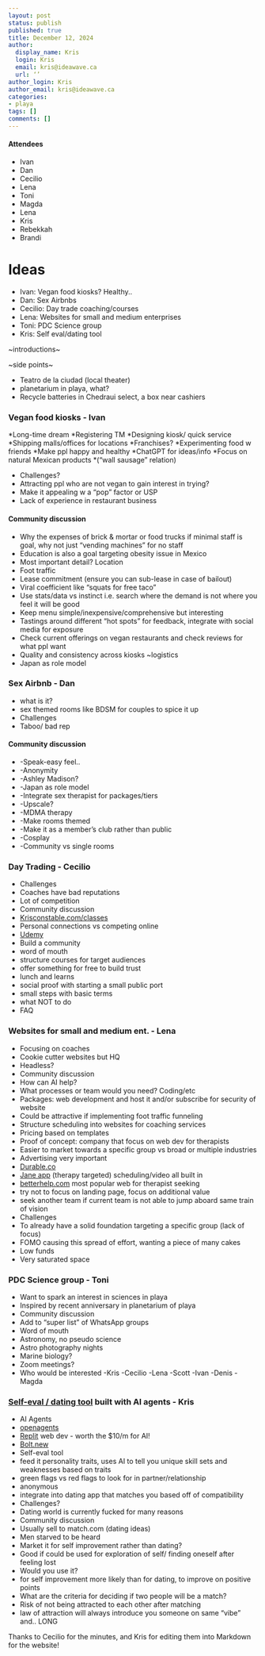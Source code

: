 ```yaml
---
layout: post
status: publish
published: true
title: December 12, 2024
author:
  display_name: Kris
  login: Kris
  email: kris@ideawave.ca
  url: ‘’
author_login: Kris
author_email: kris@ideawave.ca
categories:
- playa
tags: []
comments: []
---
```


#### Attendees

* Ivan
* Dan
* Cecilio
* Lena
* Toni
* Magda
* Lena
* Kris
* Rebekkah
* Brandi

# Ideas

* Ivan: Vegan food kiosks? Healthy..
* Dan: Sex Airbnbs
* Cecilio: Day trade coaching/courses
* Lena: Websites for small and medium enterprises
* Toni: PDC Science group
* Kris: Self eval/dating tool

~introductions~

~side points~
* Teatro de la ciudad (local theater)
* planetarium in playa, what?
* Recycle batteries in Chedraui select, a box near cashiers

### Vegan food kiosks - Ivan
*Long-time dream
*Registering TM
*Designing kiosk/ quick service
*Shipping malls/offices for locations
*Franchises?
*Experimenting food w friends
*Make ppl happy and healthy
*ChatGPT for ideas/info
*Focus on natural Mexican products
*(“wall sausage” relation)
* Challenges?
* Attracting ppl who are not vegan to gain interest in trying?
* Make it appealing w a “pop” factor or USP
* Lack of experience in restaurant business

#### Community discussion
* Why the expenses of brick & mortar or food trucks if minimal staff is goal, why not just “vending
machines” for no staff
* Education is also a goal targeting obesity issue in Mexico
* Most important detail? Location
* Foot traffic
* Lease commitment (ensure you can sub-lease in case of bailout)
* Viral coefficient like “squats for free taco”
* Use stats/data vs instinct i.e. search where the demand is not where you feel it will be good
*  Keep menu simple/inexpensive/comprehensive but interesting
* Tastings around different “hot spots” for feedback, integrate with social media for exposure
* Check current offerings on vegan restaurants and check reviews for what ppl want
* Quality and consistency across kiosks ~logistics
* Japan as role model

### Sex Airbnb - Dan
* what is it?
* sex themed rooms like BDSM for couples to spice it up
* Challenges
* Taboo/ bad rep

#### Community discussion
* -Speak-easy feel..
* -Anonymity
* -Ashley Madison?
* -Japan as role model
* -Integrate sex therapist for packages/tiers
* -Upscale?
* -MDMA therapy
* -Make rooms themed
* -Make it as a member’s club rather than public
* -Cosplay
* -Community vs single rooms

### Day Trading - Cecilio
* Challenges
* Coaches have bad reputations
* Lot of competition
* Community discussion
* [Krisconstable.com/classes](https://krisconstable.com/classes)
* Personal connections vs competing online
* [Udemy](https://Udemy.com)
* Build a community
* word of mouth
* structure courses for target audiences
* offer something for free to build trust
* lunch and learns
* social proof with starting a small public port
* small steps with basic terms
* what NOT to do
* FAQ

### Websites for small and medium ent. - Lena
* Focusing on coaches
* Cookie cutter websites but HQ
* Headless?
* Community discussion
* How can AI help?
* What processes or team would you need? Coding/etc
* Packages: web development and host it and/or subscribe for security of website
* Could be attractive if implementing foot traffic funneling
* Structure scheduling into websites for coaching services
* Pricing based on templates
* Proof of concept: company that focus on web dev for therapists
* Easier to market towards a specific group vs broad or multiple industries
* Advertising very important
* [Durable.co](https://durable.co)
* [Jane app](https://jane.app/) (therapy targeted) scheduling/video all built in
* [betterhelp.com](https://betterhelp.com) most popular web for therapist seeking
* try not to focus on landing page, focus on additional value
* seek another team if current team is not able to jump aboard same train of vision
* Challenges
* To already have a solid foundation targeting a specific group (lack of focus)
* FOMO causing this spread of effort, wanting a piece of many cakes
* Low funds
* Very saturated space

### PDC Science group - Toni
* Want to spark an interest in sciences in playa
* Inspired by recent anniversary in planetarium of playa
* Community discussion
* Add to “super list” of WhatsApp groups
* Word of mouth
* Astronomy, no pseudo science
* Astro photography nights
* Marine biology?
* Zoom meetings?
* Who would be interested
-Kris
-Cecilio
-Lena
-Scott
-Ivan
-Denis
-Magda

### [Self-eval / dating tool](https://selfeval.openpress.ai) built with AI agents - Kris
* AI Agents
* [openagents](https://openagents.com)
* [Replit](https://Replit.com) web dev - worth the $10/m for AI!
* [Bolt.new](https://bolt.new)
* Self-eval tool
* feed it personality traits, uses AI to tell you unique skill sets and weaknesses based on traits
* green flags vs red flags to look for in partner/relationship
* anonymous
* integrate into dating app that matches you based off of compatibility
* Challenges?
* Dating world is currently fucked for many reasons
* Community discussion
* Usually sell to match.com (dating ideas)
* Men starved to be heard
* Market it for self improvement rather than dating?
* Good if could be used for exploration of self/ finding oneself after feeling lost
* Would you use it?
* for self improvement more likely than for dating, to improve on positive points
* What are the criteria for deciding if two people will be a match?
* Risk of not being attracted to each other after matching
* law of attraction will always introduce you someone on same “vibe”
and..
LONG


Thanks to Cecilio for the minutes, and Kris for editing them into Markdown for the website!
